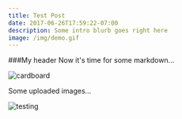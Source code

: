 ```yaml
---
title: Test Post
date: 2017-06-26T17:59:22-07:00
description: Some intro blurb goes right here
image: /img/demo.gif
---
```

###My header
Now it's time for some markdown...


![cardboard](/img/05_595_9_6.jpg)

Some uploaded images...

![testing](/img/5907-200.png)

